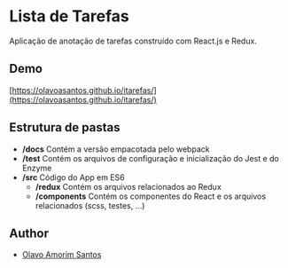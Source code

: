 # Lista de Tarefas
Aplicação de anotação de tarefas construído com React.js e Redux.

## Demo
[https://olavoasantos.github.io/itarefas/](https://olavoasantos.github.io/itarefas/)

## Estrutura de pastas
* __/docs__ Contém a versão empacotada pelo webpack
* __/test__ Contém os arquivos de configuração e inicialização do Jest e do Enzyme
* __/src__ Código do App em ES6
  * __/redux__ Contém os arquivos relacionados ao Redux
  * __/components__ Contém os componentes do React e os arquivos relacionados (scss, testes, ...)

## Author
* [Olavo Amorim Santos](https://github.com/olavoasantos)
